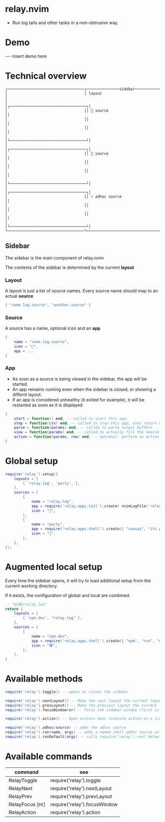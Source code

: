 # relay.nvim
- Run log tails and other tasks in a non-obtrusive way.

# Demo
--- insert demo here

# Technical overview

```
┌───────────────────────────────────┌───────────────sidebar───────────────┐
│                                   │ layout                              │
│                                   │┌───────────────────────────────────┐│
│                                   ││ 📕 source                         ││
│                                   ││                                   ││
│                                   ││                                   ││
│                                   │└───────────────────────────────────┘│
│                                   │┌───────────────────────────────────┐│
│                                   ││ 🎉 source                         ││
│                                   ││                                   ││
│                                   ││                                   ││
│                                   │└───────────────────────────────────┘│
│                                   │┌───────────────────────────────────┐│
│                                   ││ ⚡️ adhoc source                   ││
│                                   ││                                   ││
│                                   ││                                   ││
│                                   │└───────────────────────────────────┘│
└───────────────────────────────────└─────────────────────────────────────┘
```

## Sidebar
The sidebar is the main component of relay.nvim

The contents of the sidebar is determined by the current **layout**

### Layout
A layout is just a list of source names. Every source name should map to an actual **source**
```lua
{ "some.log.source", "another.source" }
```


### Source
A source has a name, optional icon and an **app**
```lua
{
    name = "some.log.source",
    icon = "📕",
    app = ...
}
```

### App
- As soon as a source is being viewed in the sidebar, the app will be started.
- An app remains running even when the sidebar is closed, or showing a differnt layout.
- If an app is considered unhealthy (it exited for example), it will be restarted as soon as it is displayed
```lua
{
    start = function() end, -- called to start this app,
    stop = function(ctx) end, -- called to stop this app, uses return calue from start
    parse = function(params) end, -- called to parse output buffers
    view = function(params) end, -- called to actually fill the neovim buffer
    action = function(params, row) end, -- optional: perform an action on a row
}
```

# Global setup
```lua
require('relay').setup({
    layouts = {
        { 'relay.log', 'party', },
    },
    sources = {
        {
            name = "relay.log",
            app = require('relay.apps.tail').create( nvimLogFile('relay.nvim.log'), parseLua),
            icon = "📕",
        },
        {
            name = "party",
            app = require('relay.apps.shell').create({ "cowsay", "its party time" }),
            icon = "🎉",
        },
    },
});
```

# Augmented local setup
Every time the sidebar opens, it will try to load additional setup from the current working directory.

If it exists, the configuration of global and local are combined.

```lua
-- "$CWD/relay.lua"
return {
    layouts = {
        { 'npm.dev', "relay.log" },
    },
    sources = {
        {
            name = "npm.dev",
            app = require('relay.apps.shell').create({ "npm", "run", "dev" }),
            icon = "🟢",
        },
    },
}
```

# Available methods
```lua
require('relay').toggle() -- opens or closes the sidebar

require('relay').nextLayout() -- Make the next layout the current layout
require('relay').prevLayout() -- Make the previous layout the current layout
require('relay').focusWindow(nr) -- Focus nth sidebar window (first is 1)

require('relay').action() -- Open actions menu (execute action on a line)

require('relay').adhoc(source) -- adds the adhoc source
require('relay').run(name, args) -- adds a named shell adhoc source with args
require('relay').runDefault(args) -- calls require('relay').run('default', args)
```

# Available commands
|command|see|
|---|---|
:RelayToggle|require('relay').toggle
:RelayNext|require('relay').nextLayout
:RelayPrev|require('relay').prevLayout
:RelayFocus [nr]|require('relay').focusWindow
:RelayAction|require('relay').action


